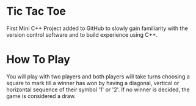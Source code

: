 # Tic Tac Toe 

First Mini C++ Project added to GitHub to slowly gain familiarity with the version control software and to build experience using C++.

# How To Play

You will play with two players and both players will take turns choosing a square to mark till a winner has won by having a diagonal, vertical or horizontal sequence of their symbol '1' or '2'. If no winner is decided, the game is considered a draw.